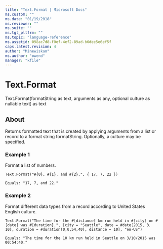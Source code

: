 ```yaml
---
title: "Text.Format | Microsoft Docs"
ms.custom: ""
ms.date: "01/19/2018"
ms.reviewer: ""
ms.suite: ""
ms.tgt_pltfrm: ""
ms.topic: "language-reference"
ms.assetid: 098ac7d8-f0ef-4ef2-89ad-b6dee5e6ef5f
caps.latest.revision: 4
author: "Minewiskan"
ms.author: "owend"
manager: "kfile"
---
```

# Text.Format
Text.Format(formatString as text, arguments as any, optional culture as nullable text) as text  
  
## About  
Returns formatted text that is created by applying arguments from a list or record to a format string formatString. Optionally, a culture may be specified.  
  
### Example 1  
Format a list of numbers.  
  
```  
Text.Format("#{0}, #{1}, and #{2}.", { 17, 7, 22 })  
```  
  
```  
Equals: "17, 7, and 22."  
```  
  
### Example 2  
Format different data types from a record according to United States English culture.  
  
```  
Text.Format("The time for the #[distance] km run held in #[city] on #[date] was #[duration].", [city = "Seattle", date = #date(2015, 3, 10), duration = #duration(0,0,54,40), distance = 10], "en-US")  
```  
  
```  
Equals: "The time for the 10 km run held in Seattle on 3/10/2015 was 00:54:40."  
```  
